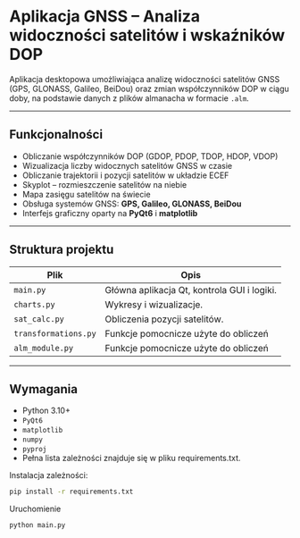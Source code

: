 # Aplikacja GNSS – Analiza widoczności satelitów i wskaźników DOP

Aplikacja desktopowa umożliwiająca analizę widoczności satelitów GNSS (GPS, GLONASS, Galileo, BeiDou) oraz zmian współczynników DOP w ciągu doby, na podstawie danych z plików almanacha w formacie `.alm`.

---

## Funkcjonalności

- Obliczanie współczynników DOP (GDOP, PDOP, TDOP, HDOP, VDOP)
- Wizualizacja liczby widocznych satelitów GNSS w czasie
- Obliczanie trajektorii i pozycji satelitów w układzie ECEF
- Skyplot – rozmieszczenie satelitów na niebie
- Mapa zasięgu satelitów na świecie
- Obsługa systemów GNSS: **GPS, Galileo, GLONASS, BeiDou**
- Interfejs graficzny oparty na **PyQt6** i **matplotlib**

---

## Struktura projektu

| Plik              | Opis |
|----------------------|------|
| `main.py`            | Główna aplikacja Qt, kontrola GUI i logiki. |
| `charts.py`          | Wykresy i wizualizacje. |
| `sat_calc.py`        | Obliczenia pozycji satelitów. |
| `transformations.py` | Funkcje pomocnicze użyte do obliczeń |
| `alm_module.py`      | Funkcje pomocnicze użyte do obliczeń |

---

## Wymagania

- Python 3.10+
- `PyQt6`
- `matplotlib`
- `numpy`
- `pyproj`
- Pełna lista zależności znajduje się w pliku requirements.txt.

Instalacja zależności:

```bash
pip install -r requirements.txt

```
Uruchomienie

```bash
python main.py
```
